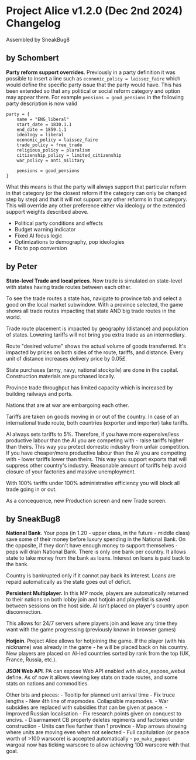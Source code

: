 # Project Alice v1.2.0 (Dec 2nd 2024) Changelog
Assembled by SneakBug8

## by Schombert

**Party reform support overrides**. Previously in a party definition it was possible to insert a line such as `economic_policy = laissez_faire` which would define the specific party issue that the party would have. This has been extended so that any political or social reform category and option may appear there. For example `pensions = good_pensions` in the following party description is now valid

```
party = {
	name = "ENG_liberal"
	start_date = 1830.1.1
	end_date = 1859.1.1
	ideology = liberal
	economic_policy = laissez_faire
	trade_policy = free_trade
	religious_policy = pluralism
	citizenship_policy = limited_citizenship
	war_policy = anti_military
	
	pensions = good_pensions
}
```

What this means is that the party will always support that particular reform in that category (or the closest reform if the category can only be changed step by step) and that it will not support any other reforms in that category. This will override any other preference either via ideology or the extended support weights described above. 

- Political party conditions and effects
- Budget warning indicator
- Fixed AI focus logic
- Optimizations to demography, pop ideologies
- Fix to pop conversion

## by Peter

**State-level Trade and local prices**. Now trade is simulated on state-level with states having trade routes between each other.

To see the trade routes a state has, navigate to province tab and select a good on the local market subwindow. With a province selected, the game shows all trade routes impacting that state AND big trade routes in the world.

Trade route placement is impacted by geography (distance) and population of states. Lowering tariffs will not bring you extra trade as an intermediary.

Route "desired volume" shows the actual volume of goods transferred. It's impacted by prices on both sides of the route, tariffs, and distance. Every unit of distance increases delivery price by 0.05£.

State purchases (army, navy, national stockpile) are done in the capital. Construction materials are purchased locally.

Province trade throughput has limited capacity which is increased by building railways and ports.

Nations that are at war are embargoing each other.

Tariffs are taken on goods moving in or out of the country. In case of an international trade route, both countries (exporter and importer) take tariffs.

AI always sets tariffs to 5%. Therefore, if you have more expensive/less productive labour than the AI you are competing with - raise tariffs higher than theirs. This way you protect domestic industry from unfair competition. If you have cheaper/more productive labour than the AI you are competing with - lower tariffs lower than theirs. This way you support exports that will suppress other country's industry. Reasonable amount of tariffs help avoid closure of your factories and massive unemployment.

With 100% tariffs under 100% administrative efficiency you will block all trade going in or out.

As a concequence, new Production screen and new Trade screen.

## by SneakBug8

**National Bank**. Your pops (in 1.20 - upper class, in the future - middle class) save some of their money before luxury spending in the National Bank. On the opposite, if they don't have enough money to support themselves - pops will drain National Bank. There is only one bank per country. It allows state to take money from the bank as loans. Interest on loans is paid back to the bank.

Country is bankrupted only if it cannot pay back its interest. Loans are repaid automatically as the state goes out of deficit.

**Persistent Multiplayer.** In this MP mode, players are automatically returned to their nations on both lobby join and hotjoin and playerlist is saved between sessions on the host side. AI isn't placed on player's country upon disconnection.

This allows for 24/7 servers where players join and leave any time they want with the game progressing (previously known in browser games)

**Hotjoin**. Project Alice allows for hotjoining the game. If the player (with his nickname) was already in the game - he will be placed back on his country. New players are placed on AI-led countries sorted by rank from the top (UK, France, Russia, etc.).

**JSON Web API**. PA can expose Web API enabled with alice_expose_webui define. As of now it allows viewing key stats on trade routes, and some stats on nations and commodities.

Other bits and pieces:
    - Tooltip for planned unit arrival time
    - Fix truce lengths
    - New 4th line of mapmodes. Collapsible mapmodes.
    - War subsidies are replaced with subsidies that can be given at peace.
    - Improved Russian localisation
    - Fix research points given on conquest to uncivs.
    - Disarmament CB properly deletes regiments and factories under construction
    - Units can flee further than 1 province
    - Map arrows showing where units are moving even when not selected
    - Full capitulation (or peace worth of >100 warscore) is accepted automatically
    - `po_make_puppet` wargoal now has ticking warscore to allow achieving 100 warscore with that goal.

